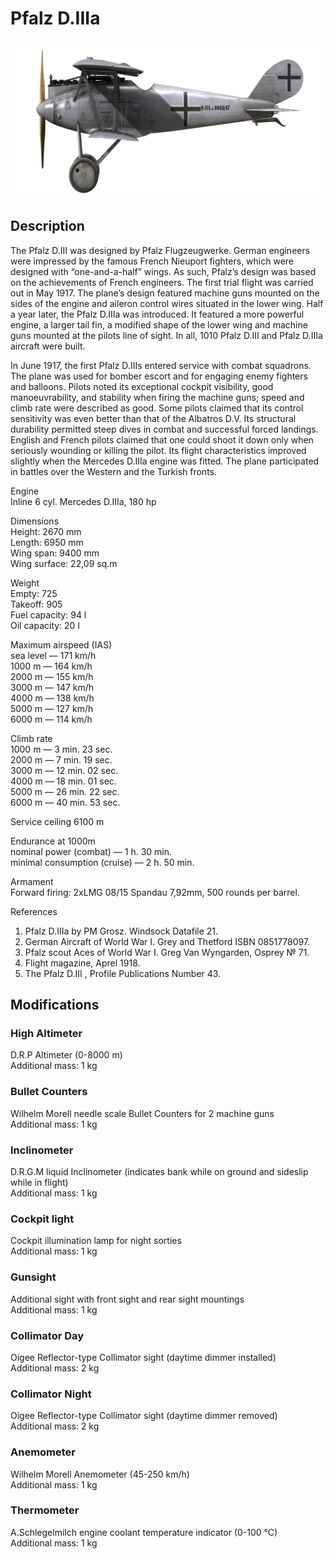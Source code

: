 # Pfalz D.IIIa  
  
![pfalzd3a](../images/pfalzd3a.png)  
  
## Description  
  
The Pfalz D.III was designed by Pfalz Flugzeugwerke. German engineers were impressed by the famous French Nieuport fighters, which were designed with “one-and-a-half” wings. As such, Pfalz’s design was based on the achievements of French engineers. The first trial flight was carried out in May 1917. The plane’s design featured machine guns mounted on the sides of the engine and aileron control wires situated in the lower wing. Half a year later, the Pfalz D.IIIa was introduced. It featured a more powerful engine, a larger tail fin, a modified shape of the lower wing and machine guns mounted at the pilots line of sight. In all, 1010 Pfalz D.III and Pfalz D.IIIa aircraft were built.  
  
In June 1917, the first Pfalz D.IIIs entered service with combat squadrons. The plane was used for bomber escort and for engaging enemy fighters and balloons. Pilots noted its exceptional cockpit visibility, good manoeuvrability, and stability when firing the machine guns; speed and climb rate were described as good. Some pilots claimed that its control sensitivity was even better than that of the Albatros D.V. Its structural durability permitted steep dives in combat and successful forced landings. English and French pilots claimed that one could shoot it down only when seriously wounding or killing the pilot. Its flight characteristics improved slightly when the Mercedes D.IIIa engine was fitted. The plane participated in battles over the Western and the Turkish fronts.  
  
  
Engine  
Inline 6 cyl. Mercedes D.IIIa, 180 hp  
  
Dimensions  
Height: 2670 mm  
Length: 6950 mm  
Wing span: 9400 mm  
Wing surface: 22,09 sq.m  
  
Weight  
Empty: 725  
Takeoff: 905  
Fuel capacity: 94 l  
Oil capacity: 20 l  
  
Maximum airspeed (IAS)  
sea level — 171 km/h  
1000 m — 164 km/h  
2000 m — 155 km/h  
3000 m — 147 km/h  
4000 m — 138 km/h  
5000 m — 127 km/h  
6000 m — 114 km/h  
  
Climb rate  
1000 m —  3 min. 23 sec.  
2000 m —  7 min. 19 sec.  
3000 m — 12 min. 02 sec.  
4000 m — 18 min. 01 sec.  
5000 m — 26 min. 22 sec.  
6000 m — 40 min. 53 sec.  
  
Service ceiling 6100 m  
  
Endurance at 1000m  
nominal power (combat) — 1 h. 30 min.  
minimal consumption (cruise) — 2 h. 50 min.  
  
Armament  
Forward firing: 2хLMG 08/15 Spandau 7,92mm, 500 rounds per barrel.  
  
References  
1) Pfalz D.IIIa by PM Grosz. Windsock Datafile 21.  
2) German Aircraft of World War I. Grey and Thetford ISBN 0851778097.  
3) Pfalz scout Aces of World War I.  Greg Van Wyngarden, Osprey № 71.  
4) Flight magazine, Aprel 1918.  
5) The Pfalz D.III , Profile Publications Number 43.  
  
## Modifications  
  
  
### High Altimeter  
  
D.R.P Altimeter (0-8000 m)  
Additional mass: 1 kg  
  
  
### Bullet Counters  
  
Wilhelm Morell needle scale Bullet Counters for 2 machine guns  
Additional mass: 1 kg  
  
  
### Inclinometer  
  
D.R.G.M liquid Inclinometer (indicates bank while on ground and sideslip while in flight)  
Additional mass: 1 kg  
  
  
### Cockpit light  
  
Cockpit illumination lamp for night sorties  
Additional mass: 1 kg  
  
  
### Gunsight  
  
Additional sight with front sight and rear sight mountings  
Additional mass: 1 kg  
  
  
### Collimator Day  
  
Oigee Reflector-type Collimator sight (daytime dimmer installed)  
Additional mass: 2 kg  
  
  
### Collimator Night  
  
Oigee Reflector-type Collimator sight (daytime dimmer removed)  
Additional mass: 2 kg  
  
  
### Anemometer  
  
Wilhelm Morell Anemometer (45-250 km/h)  
Additional mass: 1 kg  
  
  
### Thermometer  
  
A.Schlegelmilch engine coolant temperature indicator (0-100 °C)  
Additional mass: 1 kg  
